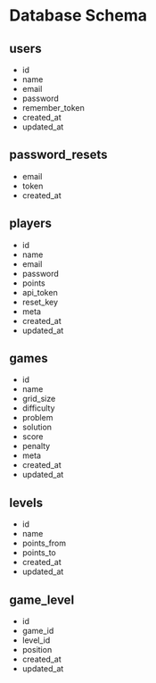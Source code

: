 # Database Schema

## users

- id
- name
- email
- password
- remember_token
- created_at
- updated_at

## password_resets

- email
- token
- created_at

## players

- id
- name
- email
- password
- points
- api_token
- reset_key
- meta
- created_at
- updated_at

## games

- id
- name
- grid_size
- difficulty
- problem
- solution
- score
- penalty
- meta
- created_at
- updated_at

## levels

- id
- name
- points_from
- points_to
- created_at
- updated_at

## game_level

- id
- game_id
- level_id
- position
- created_at
- updated_at
